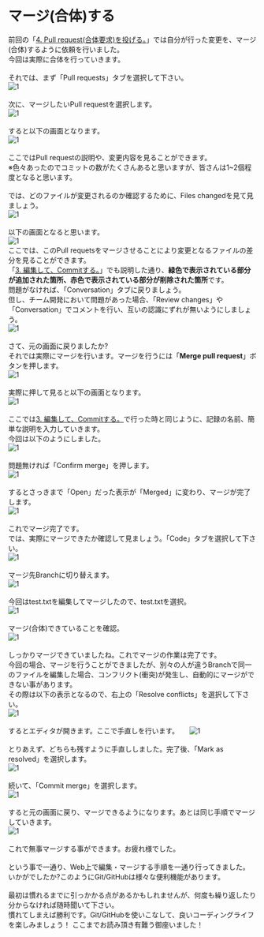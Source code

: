 # マージ(合体)する
前回の「[4. Pull request(合体要求)を投げる。](https://github.com/ElectronicsDesign/Welcome/blob/master/manual/4.md)」では自分が行った変更を、マージ(合体)するように依頼を行いました。  
今回は実際に合体を行っていきます。  
<br />
それでは、まず「Pull requests」タブを選択して下さい。  
![1](https://github.com/ElectronicsDesign/Welcome/blob/photo-up/img/mr1.png?raw=true "1")  
<br />
次に、マージしたいPull requestを選択します。  
![1](https://github.com/ElectronicsDesign/Welcome/blob/photo-up/img/mr2.png?raw=true "1")  
<br />
すると以下の画面となります。  
![1](https://github.com/ElectronicsDesign/Welcome/blob/photo-up/img/mr3.png?raw=true "1")  
<br />
ここではPull requestの説明や、変更内容を見ることができます。  
※色々あったのでコミットの数がたくさんあると思いますが、皆さんは1~2個程度となると思います。  
<br />
では、どのファイルが変更されるのか確認するために、Files changedを見て見ましょう。  
![1](https://github.com/ElectronicsDesign/Welcome/blob/photo-up/img/mr4.png?raw=true "1")  
<br />
以下の画面となると思います。  
![1](https://github.com/ElectronicsDesign/Welcome/blob/photo-up/img/mr5.png?raw=true "1")
<br />
ここでは、このPull requetsをマージさせることにより変更となるファイルの差分を見ることができます。  
「[3. 編集して、Commitする。](https://github.com/ElectronicsDesign/Welcome/blob/master/manual/3.md)」でも説明した通り、**緑色で表示されている部分が追加された箇所、赤色で表示されている部分が削除された箇所**です。  
問題がなければ、「Conversation」タブに戻りましょう。  
但し、チーム開発において問題があった場合、「Review changes」や「Conversation」でコメントを行い、互いの認識にずれが無いようにしましょう。  
![1](https://github.com/ElectronicsDesign/Welcome/blob/photo-up/img/mr6.png?raw=true "1")  
<br />
さて、元の画面に戻りましたか?  
それでは実際にマージを行います。マージを行うには「**Merge pull request**」ボタンを押します。  
![1](https://github.com/ElectronicsDesign/Welcome/blob/photo-up/img/mr7.png?raw=true "1")  
<br />
実際に押して見ると以下の画面となります。  
![1](https://github.com/ElectronicsDesign/Welcome/blob/photo-up/img/mr8.png?raw=true "1")  
<br />
ここでは[3. 編集して、Commitする。](https://github.com/ElectronicsDesign/Welcome/blob/master/manual/3.md)で行った時と同じように、記録の名前、簡単な説明を入力していきます。  
今回は以下のようにしました。  
![1](https://github.com/ElectronicsDesign/Welcome/blob/photo-up/img/mr9.png?raw=true "1")  
<br />
問題無ければ「Confirm merge」を押します。  
![1](https://github.com/ElectronicsDesign/Welcome/blob/photo-up/img/mr10.png?raw=true "1")  
<br />
するとさっきまで「Open」だった表示が「Merged」に変わり、マージが完了します。  
![1](https://github.com/ElectronicsDesign/Welcome/blob/photo-up/img/mr11.png?raw=true "1")  
<br />
これでマージ完了です。  
では、実際にマージできたか確認して見ましょう。「Code」タブを選択して下さい。  
![1](https://github.com/ElectronicsDesign/Welcome/blob/photo-up/img/mr12.png?raw=true "1")  
<br />
マージ先Branchに切り替えます。  
![1](https://github.com/ElectronicsDesign/Welcome/blob/photo-up/img/mr13.png?raw=true "1")  
<br />
今回はtest.txtを編集してマージしたので、test.txtを選択。  
![1](https://github.com/ElectronicsDesign/Welcome/blob/photo-up/img/mr14.png?raw=true "1")  
<br />
マージ(合体)できていることを確認。  
![1](https://github.com/ElectronicsDesign/Welcome/blob/photo-up/img/mr15.png?raw=true "1")  
<br />
しっかりマージできていましたね。これでマージの作業は完了です。  
今回の場合、マージを行うことができましたが、別々の人が違うBranchで同一のファイルを編集した場合、コンフリクト(衝突)が発生し、自動的にマージができない事があります。  
その際は以下の表示となるので、右上の「Resolve conflicts」を選択して下さい。  
![1](https://github.com/ElectronicsDesign/Welcome/blob/photo-up/img/mr16.png?raw=true "1")  
<br />
するとエディタが開きます。ここで手直しを行います。 　
![1](https://github.com/ElectronicsDesign/Welcome/blob/photo-up/img/mr17.png?raw=true "1")  
<br />
とりあえず、どちらも残すように手直ししました。完了後、「Mark as resolved」を選択します。  
![1](https://github.com/ElectronicsDesign/Welcome/blob/photo-up/img/mr18.png?raw=true "1")  
<br />
続いて、「Commit merge」を選択します。  
![1](https://github.com/ElectronicsDesign/Welcome/blob/photo-up/img/mr19.png?raw=true "1")  
<br />
すると元の画面に戻り、マージできるようになります。あとは同じ手順でマージしていきます。  
![1](https://github.com/ElectronicsDesign/Welcome/blob/photo-up/img/mr20.png?raw=true "1")  
<br />
これで無事マージする事ができます。お疲れ様でした。  
<br />
という事で一通り、Web上で編集・マージする手順を一通り行ってきました。  
いかがでしたか?このようにGit/GitHubは様々な便利機能があります。  
<br />
最初は慣れるまでに引っかかる点があるかもしれませんが、何度も繰り返したり分からなければ随時聞いて下さい。  
慣れてしまえば勝利です。Git/GitHubを使いこなして、良いコーディングライフを楽しみましょう！
ここまでお読み頂き有難う御座いました！

